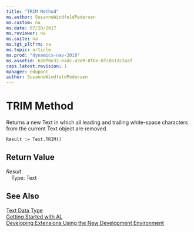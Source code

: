 ```yaml
---
title: "TRIM Method"
ms.author: SusanneWindfeldPedersen
ms.custom: na
ms.date: 07/20/2017
ms.reviewer: na
ms.suite: na
ms.tgt_pltfrm: na
ms.topic: article
ms.prod: "dynamics-nav-2018"
ms.assetid: 620f0e32-eadc-43e9-8f6e-8fc0b12c3aaf
caps.latest.revision: 1
manager: edupont
author: SusanneWindfeldPedersen
---
```


# TRIM Method
Returns a new Text in which all leading and trailing white-space characters from the current Text object are removed.  
```  
Result := Text.TRIM()  
```  
## Return Value
*Result*  
&emsp;Type: Text  
  
## See Also
[Text Data Type](../datatypes/devenv-text-data-type.md)   
[Getting Started with AL](../devenv-get-started.md)  
[Developing Extensions Using the New Development Environment](../devenv-dev-overview.md)  
